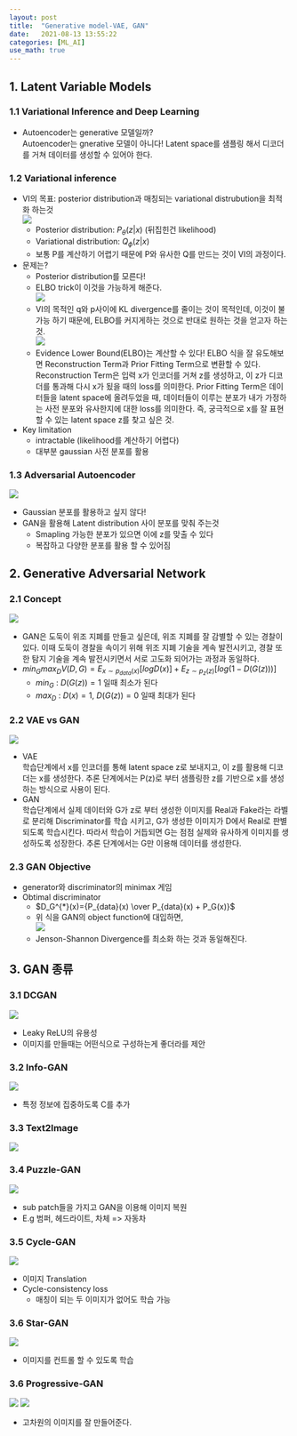 ```yaml
---
layout: post
title:  "Generative model-VAE, GAN"
date:   2021-08-13 13:55:22
categories: [ML_AI]
use_math: true
---
```


## 1. Latent Variable Models
### 1.1 Variational Inference and Deep Learning
* Autoencoder는 generative 모델일까?  
 Autoencoder는 gnerative 모델이 아니다! Latent space를 샘플링 해서 디코더를 거쳐 데이터를 생성할 수 있어야 한다.

### 1.2 Variational inference
* VI의 목표: posterior distribution과 매칭되는 variational distrubution을 최적화 하는것  
    ![](/assets/image/ML_AI/gm2_1.PNG)
    * Posterior distribution: $P_\theta (z \vert x)$ (뒤집힌건 likelihood)
    * Variational distribution: $Q_\phi (z \vert x)$
    * 보통 P를 계산하기 어렵기 때문에 P와 유사한 Q를 만드는 것이 VI의 과정이다.
* 문제는?
    * Posterior distribution를 모른다!
    * ELBO trick이 이것을 가능하게 해준다.  
    ![](/assets/image/ML_AI/gm2_2.PNG)
    * VI의 목적인 q와 p사이에 KL divergence를 줄이는 것이 목적인데, 이것이 불가능 하기 때문에, ELBO를 커지게하는 것으로 반대로 원하는 것을 얻고자 하는 것.   
    ![](/assets/image/ML_AI/gm2_3.PNG)
    * Evidence Lower Bound(ELBO)는 계산할 수 있다! ELBO 식을 잘 유도해보면 Reconstruction Term과 Prior Fitting Term으로 변환할 수 있다. Reconstruction Term은 입력 x가 인코더를 거쳐 z를 생성하고, 이 z가 디코더를 통과해 다시 x가 됬을 때의 loss를 의미한다. Prior Fitting Term은 데이터들을 latent space에 올려두었을 때, 데이터들이 이루는 분포가 내가 가정하는 사전 분포와 유사한지에 대한 loss를 의미한다. 즉, 궁극적으로 x를 잘 표현할 수 있는 latent space z를 찾고 싶은 것. 
* Key limitation
    * intractable (likelihood를 계산하기 어렵다)
    * 대부분 gaussian 사전 분포를 활용

### 1.3 Adversarial Autoencoder
![](/assets/image/ML_AI/gm2_4.PNG)
* Gaussian 분포를 활용하고 싶지 않다!
* GAN을 활용해 Latent distribution 사이 분포를 맞춰 주는것
    * Smapling 가능한 분포가 있으면 이에 z를 맞출 수 있다
    * 복잡하고 다양한 분포를 활용 할 수 있어짐

## 2. Generative Adversarial Network
### 2.1 Concept
![](/assets/image/ML_AI/gm2_5.PNG)
* GAN은 도둑이 위조 지폐를 만들고 싶은데, 위조 지폐를 잘 감별할 수 있는 경찰이 있다. 이때 도둑이 경찰을 속이기 위해 위조 지폐 기술을 계속 발전시키고, 경찰 또한 탐지 기술을 계속 발전시키면서 서로 고도화 되어가는 과정과 동일하다.
* $min_G max_D V(D, G)=E_{x \sim p_{data}(x)}[logD(x)] + E_{z \sim p_z(z)}[log(1-D(G(z)))]$
    * $min_G$ : $D(G(z))=1$ 일때 최소가 된다
    * $max_D$ : $D(x)=1, \ D(G(z))=0$ 일때 최대가 된다

### 2.2 VAE vs GAN
![](/assets/image/ML_AI/gm2_6.PNG)
* VAE  
 학습단계에서 x를 인코더를 통해 latent space z로 보내지고, 이 z를 활용해 디코더는 x를 생성한다. 추론 단계에서는 P(z)로 부터 샘플링한 z를 기반으로 x를 생성하는 방식으로 사용이 된다.
* GAN  
 학습단계에서 실제 데이터와 G가 z로 부터 생성한 이미지를 Real과 Fake라는 라벨로 분리해 Discriminator를 학습 시키고, G가 생성한 이미지가 D에서 Real로 판별되도록 학습시킨다. 따라서 학습이 거듭되면 G는 점점 실제와 유사하게 이미지를 생성하도록 성장한다. 추론 단계에서는 G만 이용해 데이터를 생성한다.

### 2.3 GAN Objective
* generator와 discriminator의 minimax 게임
* Obtimal discriminator
    * $D_G^{*}(x)={P_{data}(x) \over P_{data}(x) + P_G(x)}$
    * 위 식을 GAN의 object function에 대입하면,  
    ![](/assets/image/ML_AI/gm2_7.PNG)
    * Jenson-Shannon Divergence를 최소화 하는 것과 동일해진다.

## 3. GAN 종류
### 3.1 DCGAN
![](/assets/image/ML_AI/gm2_8.PNG)
* Leaky ReLU의 유용성
* 이미지를 만들때는 어떤식으로 구성하는게 좋더라를 제안

### 3.2 Info-GAN
![](/assets/image/ML_AI/gm2_9.PNG)
* 특정 정보에 집중하도록 C를 추가

### 3.3 Text2Image
![](/assets/image/ML_AI/gm2_14.PNG)

### 3.4 Puzzle-GAN
![](/assets/image/ML_AI/gm2_10.PNG)
* sub patch들을 가지고 GAN을 이용해 이미지 복원
* E.g 범퍼, 헤드라이트, 차체 => 자동차

### 3.5 Cycle-GAN
![](/assets/image/ML_AI/gm2_11.PNG)
* 이미지 Translation
* Cycle-consistency loss
    * 매칭이 되는 두 이미지가 없어도 학습 가능

### 3.6 Star-GAN
![](/assets/image/ML_AI/gm2_12.PNG)
* 이미지를 컨트롤 할 수 있도록 학습

### 3.6 Progressive-GAN
![](/assets/image/ML_AI/gm2_13.PNG)
![](/assets/image/ML_AI/gm2_15.gif)
* 고차원의 이미지를 잘 만들어준다.

